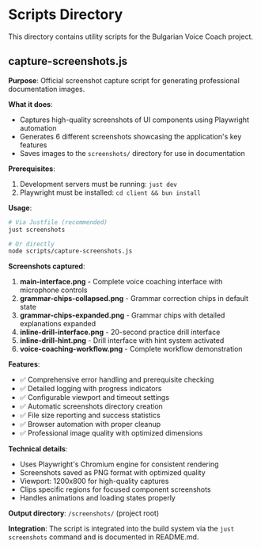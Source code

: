 # Scripts Directory

This directory contains utility scripts for the Bulgarian Voice Coach project.

## capture-screenshots.js

**Purpose**: Official screenshot capture script for generating professional documentation images.

**What it does**:
- Captures high-quality screenshots of UI components using Playwright automation
- Generates 6 different screenshots showcasing the application's key features
- Saves images to the `screenshots/` directory for use in documentation

**Prerequisites**:
1. Development servers must be running: `just dev`
2. Playwright must be installed: `cd client && bun install`

**Usage**:

```bash
# Via Justfile (recommended)
just screenshots

# Or directly
node scripts/capture-screenshots.js
```

**Screenshots captured**:

1. **main-interface.png** - Complete voice coaching interface with microphone controls
2. **grammar-chips-collapsed.png** - Grammar correction chips in default state  
3. **grammar-chips-expanded.png** - Grammar chips with detailed explanations expanded
4. **inline-drill-interface.png** - 20-second practice drill interface
5. **inline-drill-hint.png** - Drill interface with hint system activated
6. **voice-coaching-workflow.png** - Complete workflow demonstration

**Features**:
- ✅ Comprehensive error handling and prerequisite checking
- ✅ Detailed logging with progress indicators  
- ✅ Configurable viewport and timeout settings
- ✅ Automatic screenshots directory creation
- ✅ File size reporting and success statistics
- ✅ Browser automation with proper cleanup
- ✅ Professional image quality with optimized dimensions

**Technical details**:
- Uses Playwright's Chromium engine for consistent rendering
- Screenshots saved as PNG format with optimized quality
- Viewport: 1200x800 for high-quality captures
- Clips specific regions for focused component screenshots
- Handles animations and loading states properly

**Output directory**: `/screenshots/` (project root)

**Integration**: The script is integrated into the build system via the `just screenshots` command and is documented in README.md.